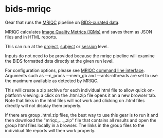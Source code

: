 # bids-mriqc
Gear that runs the [MRIQC](https://mriqc.readthedocs.io/en/stable/about.html) pipeline on [BIDS-curated data](https://bids.neuroimaging.io/).

MRIQC calculates [Image Quality Metrics (IQMs)](https://mriqc.readthedocs.io/en/stable/measures.html#module-mriqc.qc) and saves them as JSON files and in HTML reports.

This can run at the 
[project](https://docs.flywheel.io/hc/en-us/articles/360017808354-EM-6-1-x-Release-Notes), 
[subject](https://docs.flywheel.io/hc/en-us/articles/360038261213-Run-an-analysis-gear-on-a-subject) or 
[session](https://docs.flywheel.io/hc/en-us/articles/360015505453-Analysis-Gears) level.

Inputs do not need to be provided because the mriqc pipeline will examine
the BIDS formatted data directly at the given run level.

For configuration options, please see [MRIQC command line interface](https://mriqc.readthedocs.io/en/stable/running.html#command-line-interface).  Arguments such as --n_procs --mem_gb and --ants-nthreads are set to use the maximum available as detected by MRIQC.

This will create a zip archive for each individual html file to allow quick
on-platform viewing: a click on the .html.zip file opens it an a new
browser tab.  Note that links in the html files will not work and
clicking on .html files directly will not display them properly.

If there are group .html.zip files, the best way to use this gear
is to run it and then download the "mriqc\_...\_.zip" file that
contains all results and open the group html files locally in a
browser.  The links in the group files to the individual file reports
will then work properly.
